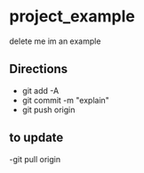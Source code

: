 # project_example
delete me im an example
## Directions
- git add -A
- git commit -m "explain"
- git push origin
## to update
-git pull origin
